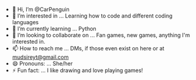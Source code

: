 - 👋 Hi, I’m @CarPenguin
- 👀 I’m interested in ... Learning how to code and different coding languages
- 🌱 I’m currently learning ... Python
- 💞️ I’m looking to collaborate on ... Fan games, new games, anything I'm interested in.
- 📫 How to reach me ... DMs, if those even exist on here or at mudsireyt@gmail.com
- 😄 Pronouns: ... She/her
- ⚡ Fun fact: ... I like drawing and love playing games!

<!---
CarPenguin/CarPenguin is a ✨ special ✨ repository because its `README.md` (this file) appears on your GitHub profile.
You can click the Preview link to take a look at your changes.
--->
